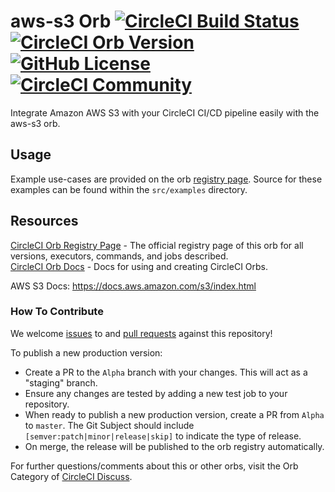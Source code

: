 # aws-s3 Orb [![CircleCI Build Status](https://circleci.com/gh/CircleCI-Public/aws-s3-orb.svg?style=shield "CircleCI Build Status")](https://circleci.com/gh/CircleCI-Public/aws-s3-orb) [![CircleCI Orb Version](https://badges.circleci.com/orbs/circleci/aws-s3.svg)](https://circleci.com/orbs/registry/orb/circleci/aws-s3) [![GitHub License](https://img.shields.io/badge/license-MIT-blue.svg)](https://raw.githubusercontent.com/CircleCI-Public/aws-s3-orb/master/LICENSE) [![CircleCI Community](https://img.shields.io/badge/community-CircleCI%20Discuss-343434.svg)](https://discuss.circleci.com/c/ecosystem/orbs)

  Integrate Amazon AWS S3 with your CircleCI CI/CD pipeline easily with the aws-s3 orb.


## Usage

Example use-cases are provided on the orb [registry page](https://circleci.com/orbs/registry/orb/circleci/aws-s3#usage-examples). Source for these examples can be found within the `src/examples` directory.


## Resources

[CircleCI Orb Registry Page](https://circleci.com/orbs/registry/orb/circleci/aws-s3) - The official registry page of this orb for all versions, executors, commands, and jobs described.  
[CircleCI Orb Docs](https://circleci.com/docs/2.0/orb-intro/#section=configuration) - Docs for using and creating CircleCI Orbs.  

AWS S3 Docs: https://docs.aws.amazon.com/s3/index.html

### How To Contribute

We welcome [issues](https://github.com/CircleCI-Public/aws-s3-orb/issues) to and [pull requests](https://github.com/CircleCI-Public/aws-s3-orb/pulls) against this repository!

To publish a new production version:
* Create a PR to the `Alpha` branch with your changes. This will act as a "staging" branch.
* Ensure any changes are tested by adding a new test job to your repository.
* When ready to publish a new production version, create a PR from `Alpha` to `master`. The Git Subject should include `[semver:patch|minor|release|skip]` to indicate the type of release.
* On merge, the release will be published to the orb registry automatically.

For further questions/comments about this or other orbs, visit the Orb Category of [CircleCI Discuss](https://discuss.circleci.com/c/orbs).
